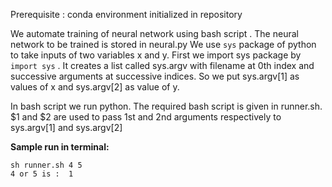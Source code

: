 Prerequisite : conda environment initialized in repository 

We automate training of neural network using bash script . The neural network to be trained is stored in neural.py We use `sys` package of python to take inputs of two variables x and y. First we import sys package by `import sys` . It creates a list called sys.argv with filename at 0th index and successive arguments at successive indices. So we put sys.argv[1] as values of x and sys.argv[2] as value of y.

In bash script we run python. The required bash script is given in runner.sh. $1 and $2 are used to pass 1st and 2nd arguments respectively to sys.argv[1] and sys.argv[2] 

**Sample run in terminal:**
```console
sh runner.sh 4 5
4 or 5 is :  1
```

